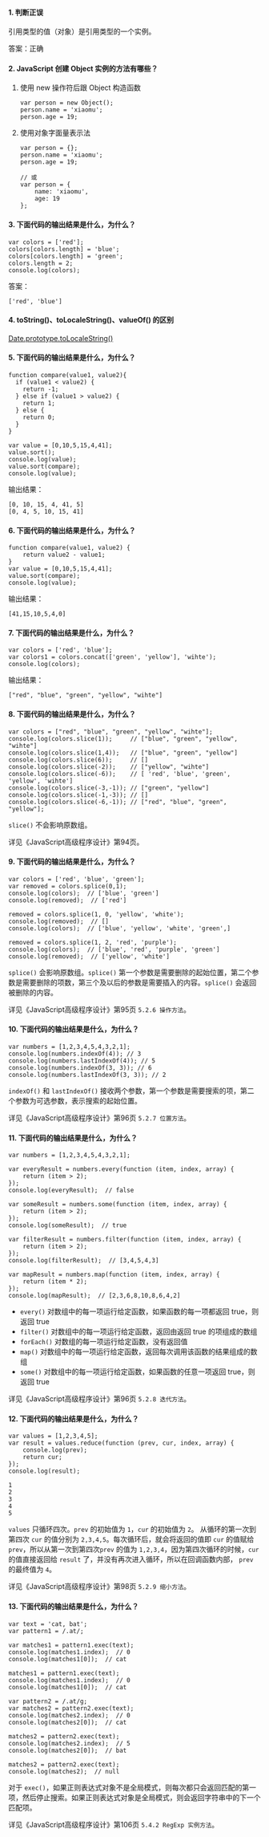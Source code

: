 #### 1. 判断正误

引用类型的值（对象）是引用类型的一个实例。

答案：正确

#### 2. JavaScript 创建 Object 实例的方法有哪些？

1. 使用 new 操作符后跟 Object 构造函数
	
	```
	var person = new Object();
	person.name = 'xiaomu';
	person.age = 19;
	```
2. 使用对象字面量表示法
	
	```
	var person = {};
	person.name = 'xiaomu';
	person.age = 19;
	
	// 或
	var person = {
		name: 'xiaomu',
		age: 19
	};
	``` 
	
#### 3. 下面代码的输出结果是什么，为什么？

```
var colors = ['red'];
colors[colors.length] = 'blue';
colors[colors.length] = 'green';
colors.length = 2;
console.log(colors);
``` 

答案：

```
['red', 'blue']
```

#### 4. toString()、toLocaleString()、valueOf() 的区别

[Date.prototype.toLocaleString()](https://developer.mozilla.org/en-US/docs/Web/JavaScript/Reference/Global_Objects/Date/toLocaleString
)


#### 5. 下面代码的输出结果是什么，为什么？

```
function compare(value1, value2){
  if (value1 < value2) {
    return -1;
  } else if (value1 > value2) {
    return 1;
  } else {
    return 0;
  }
}

var value = [0,10,5,15,4,41];
value.sort();
console.log(value);
value.sort(compare);
console.log(value);
```

输出结果：

```
[0, 10, 15, 4, 41, 5]
[0, 4, 5, 10, 15, 41]
```

#### 6. 下面代码的输出结果是什么，为什么？

```
function compare(value1, value2) {
	return value2 - value1;
}
var value = [0,10,5,15,4,41];
value.sort(compare);
console.log(value);
```

输出结果：

```
[41,15,10,5,4,0]
```

#### 7. 下面代码的输出结果是什么，为什么？

```
var colors = ['red', 'blue'];
var colors1 = colors.concat(['green', 'yellow'], 'wihte');
console.log(colors);
```

输出结果：

```
["red", "blue", "green", "yellow", "wihte"]
```

#### 8. 下面代码的输出结果是什么，为什么？

```
var colors = ["red", "blue", "green", "yellow", "wihte"];
console.log(colors.slice(1));     // ["blue", "green", "yellow", "wihte"]
console.log(colors.slice(1,4));   // ["blue", "green", "yellow"]
console.log(colors.slice(6));     // []
console.log(colors.slice(-2));    // ["yellow", "wihte"]
console.log(colors.slice(-6));    // [ 'red', 'blue', 'green', 'yellow', 'wihte']
console.log(colors.slice(-3,-1)); // ["green", "yellow"] 
console.log(colors.slice(-1,-3)); // []
console.log(colors.slice(-6,-1)); // ["red", "blue", "green", "yellow"];
```

`slice()` 不会影响原数组。 

详见《JavaScript高级程序设计》第94页。

#### 9. 下面代码的输出结果是什么，为什么？

```
var colors = ['red', 'blue', 'green'];
var removed = colors.splice(0,1);
console.log(colors);  // ['blue', 'green']
console.log(removed);  // ['red']

removed = colors.splice(1, 0, 'yellow', 'white');
console.log(removed);  // []
console.log(colors);  // ['blue', 'yellow', 'white', 'green',]

removed = colors.splice(1, 2, 'red', 'purple'); 
console.log(colors);  // ['blue', 'red', 'purple', 'green']
console.log(removed);  // ['yellow', 'white']
```

`splice()` 会影响原数组。`splice()` 第一个参数是需要删除的起始位置，第二个参数是需要删除的项数，第三个及以后的参数是需要插入的内容。`splice()` 会返回被删除的内容。

详见《JavaScript高级程序设计》第95页 `5.2.6 操作方法`。

#### 10. 下面代码的输出结果是什么，为什么？

```
var numbers = [1,2,3,4,5,4,3,2,1];
console.log(numbers.indexOf(4)); // 3 
console.log(numbers.lastIndexOf(4)); // 5
console.log(numbers.indexOf(3, 3)); // 6
console.log(numbers.lastIndexOf(3, 3)); // 2
```

`indexOf()` 和 `lastIndexOf()` 接收两个参数，第一个参数是需要搜索的项，第二个参数为可选参数，表示搜索的起始位置。

详见《JavaScript高级程序设计》第96页 `5.2.7 位置方法`。


#### 11. 下面代码的输出结果是什么，为什么？

```
var numbers = [1,2,3,4,5,4,3,2,1];

var everyResult = numbers.every(function (item, index, array) {
	return (item > 2);
});
console.log(everyResult);  // false
	
var someResult = numbers.some(function (item, index, array) {
	return (item > 2);
});
console.log(someResult);  // true

var filterResult = numbers.filter(function (item, index, array) {
	return (item > 2);
});
console.log(filterResult);  // [3,4,5,4,3]

var mapResult = numbers.map(function (item, index, array) {
	return (item * 2);
});
console.log(mapResult);  // [2,3,6,8,10,8,6,4,2]
```

+ `every()` 对数组中的每一项运行给定函数，如果函数的每一项都返回 true，则返回 true
+ `filter()` 对数组中的每一项运行给定函数，返回由返回 true 的项组成的数组
+ `forEach()` 对数组的每一项运行给定函数，没有返回值
+ `map()` 对数组中的每一项运行给定函数，返回每次调用该函数的结果组成的数组
+ `some()` 对数组中的每一项运行给定函数，如果函数的任意一项返回 true，则返回 true

详见《JavaScript高级程序设计》第96页 `5.2.8 迭代方法`。


#### 12. 下面代码的输出结果是什么，为什么？

```
var values = [1,2,3,4,5];
var result = values.reduce(function (prev, cur, index, array) {
	console.log(prev);
	return cur;
});
console.log(result);
```

```
1
2
3
4
5
```

`values` 只循环四次。`prev` 的初始值为 `1`，`cur` 的初始值为 `2`。
从循环的第一次到第四次 `cur` 的值分别为 `2,3,4,5`。每次循环后，就会将返回的值即 `cur` 的值赋给 `prev`，所以从第一次到第四次`prev` 的值为 `1,2,3,4`，因为第四次循环的时候，`cur` 的值直接返回给 `result` 了，并没有再次进入循环，所以在回调函数内部， `prev` 的最终值为 `4`。

详见《JavaScript高级程序设计》第98页 `5.2.9 缩小方法`。

#### 13. 下面代码的输出结果是什么，为什么？

```
var text = 'cat, bat';
var pattern1 = /.at/;

var matches1 = pattern1.exec(text);
console.log(matches1.index);  // 0
console.log(matches1[0]);  // cat 

matches1 = pattern1.exec(text);
console.log(matches1.index);  // 0
console.log(matches1[0]);  // cat 

var pattern2 = /.at/g;
var matches2 = pattern2.exec(text);
console.log(matches2.index);  // 0
console.log(matches2[0]);  // cat 

matches2 = pattern2.exec(text);
console.log(matches2.index);  // 5
console.log(matches2[0]);  // bat 

matches2 = pattern2.exec(text);
console.log(matches2);  // null
```

对于 `exec()`，如果正则表达式对象不是全局模式，则每次都只会返回匹配的第一项，然后停止搜索。如果正则表达式对象是全局模式，则会返回字符串中的下一个匹配项。

详见《JavaScript高级程序设计》第106页 `5.4.2 RegExp 实例方法`。





